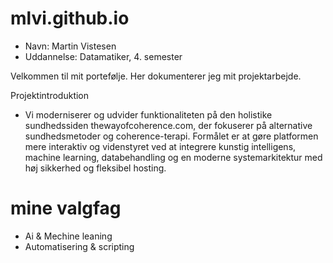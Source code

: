 # mlvi.github.io
- Navn: Martin Vistesen
- Uddannelse: Datamatiker, 4. semester

Velkommen til mit portefølje.
Her dokumenterer jeg mit projektarbejde.

Projektintroduktion
- Vi moderniserer og udvider funktionaliteten på den holistike sundhedssiden thewayofcoherence.com, der fokuserer på alternative sundhedsmetoder og coherence-terapi. Formålet er at gøre platformen mere interaktiv og videnstyret ved at integrere kunstig intelligens, machine learning, databehandling og en moderne systemarkitektur med høj sikkerhed og fleksibel hosting.


# mine valgfag

- Ai & Mechine leaning
- Automatisering & scripting
